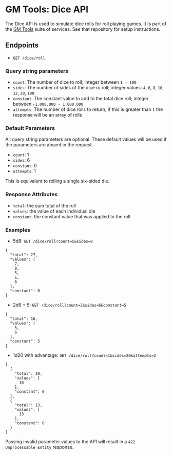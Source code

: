 # GM Tools: Dice API

The Dice API is used to simulate dice rolls for roll playing games. It is part of the [GM Tools](https://github.com/sethpuckett/gm-tools-docker) suite of services. See that repository for setup instructions.

## Endpoints

- `GET /dice/roll`

### Query string parameters

- `count`: The number of dice to roll; integer between `1 - 100`
- `sides`: The number of sides of the dice ro roll; integer values: `4`, `6`, `8`, `10`, `12`, `20`, `100`
- `constant`: The constant value to add to the total dice roll; integer between `-1,000,000 - 1,000,000`
- `attempts`: The number of dice rolls to return; if this is greater than `1` the response will be an array of rolls

### Default Parameters
All query string parameters are optional. These default values will be used if the parameters are absent in the request.

- `count`: 1
- `sides`: 6
- `constant`: 0
- `attempts`: 1

This is equivalent to rolling a single six-sided die.

### Response Attributes

- `total`: the sum total of the roll
- `values`: the value of each individual die
- `constant`: the constant value that was applied to the roll

### Examples

- 5d8: `GET /dice/roll?count=5&sides=8`
```
{
  "total": 27,
  "values": [
    7,
    8,
    5,
    1,
    6
  ],
  "constant": 0
}
```
- 2d6 + 5: `GET /dice/roll?count=2&sides=6&constant=5`
```
{
  "total": 16,
  "values": [
    5,
    6
  ],
  "constant": 5
}
```
- 1d20 with advantage: `GET /dice/roll?count=1&sides=20&attempts=2`
```
[
  {
    "total": 10,
    "values": [
      10
    ],
    "constant": 0
  },
  {
    "total": 13,
    "values": [
      13
    ],
    "constant": 0
  }
]
```

Passing invalid parameter values to the API will result in a `422 Unprocessable Entity` response.
